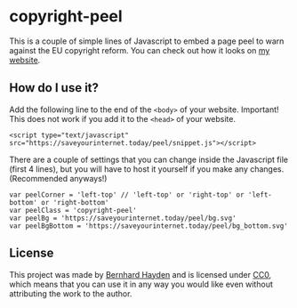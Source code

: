 # copyright-peel

This is a couple of simple lines of Javascript to embed a page peel to warn against the EU copyright reform. You can check out how it looks on [my website](https://nini.su).

## How do I use it?

Add the following line to the end of the ```<body>``` of your website. Important! This does not work if you add it to the ```<head>``` of your website.

```
<script type="text/javascript" src="https://saveyourinternet.today/peel/snippet.js"></script>
```

There are a couple of settings that you can change inside the Javascript file (first 4 lines), but you will have to host it yourself if you make any changes. (Recommended anyways!)

```
var peelCorner = 'left-top' // 'left-top' or 'right-top' or 'left-bottom' or 'right-bottom'
var peelClass = 'copyright-peel'
var peelBg = 'https://saveyourinternet.today/peel/bg.svg'
var peelBgBottom = 'https://saveyourinternet.today/peel/bg_bottom.svg'
```

## License

This project was made by [Bernhard Hayden](https://nini.su) and is licensed under [CC0](https://creativecommons.org/share-your-work/public-domain/cc0/), which means that you can use it in any way you would like even without attributing the work to the author.

